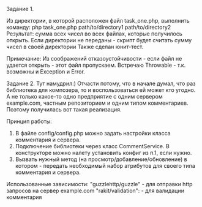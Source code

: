 Задание 1.

Из директории, в которой расположен файл task_one.php, выполнить команду:
php task_one.php path/to/directory1 path/to/directory2 
Результат: сумма всех чисел во всех файлах, которые получилось открыть.
Если директории не переданы - скрипт будет считать сумму чисел в своей директории
Также сделан юнит-тест.

Примечание:
Из соображений отказоустойчивости - если файл не удается открыть - этот файл пропускаем.
Встречаю Throwable - т.к. возможны и Exception и Error.

Задание 2.
Тут намудрил:)
Отчасти потому, что в начале думал, что раз библиотека для композера, то и воспользоваться ей может кто угодно.
А не только какое-то одно предприятие с одним сервером example.com, частным репозиторием и одним типом комментариев.
Поэтому получилась вот такая реализация.

Принцип работы:
1. В файле config/config.php можно задать настройки класса комментария и сервера.
2. Подключение библиотеки через класс CommentService. В конструкторе можно налету установить конфиг из п.1, если нужно. 
3. Вызвать нужный метод (на просмотр/добавление/обновление) в котором - передать необходимый набор атрибутов для своего типа комментария и сервера.

Использованные зависимости:
"guzzlehttp/guzzle" - для отправки http запросов на сервер example.com
"rakit/validation": - для валидации комментария
